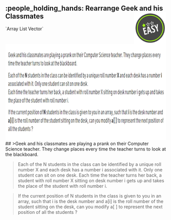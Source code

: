 <h2>:people_holding_hands: Rearrange Geek and his Classmates
  <img align='right' src="https://github.com/guru-shreyansh/GeeksforGeeks-30-Days-of-Code/blob/main/!DOC!/Easy%231.png" width="100"></h2>
`Array 
List 
Vector`
<img align='centre' src="https://github.com/guru-shreyansh/GeeksforGeeks-30-Days-of-Code/blob/main/!DOC!/D01.png" height="300">
##
>Geek and his classmates are playing a prank on their Computer Science teacher. They change places every time the teacher turns to look at the blackboard. 

>Each of the N students in the class can be identified by a unique roll number X and each desk has a number i associated with it. Only one student can sit on one desk. 
>Each time the teacher turns her back, a student with roll number X sitting on desk number i gets up and takes the place of the student with roll number i.

>If the current position of N students in the class is given to you in an array, such that i is the desk number and a[i] is the roll number of the student sitting on the desk, can you modify a[ ] to represent the next position of all the students ?
